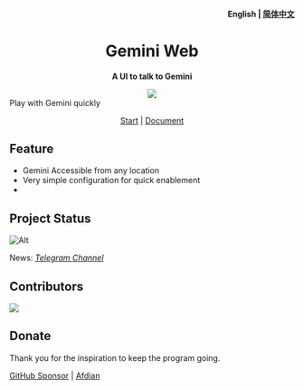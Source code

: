 <h4 align="right"><strong>English</strong> | <a href="./README_CN.md">简体中文</a></h4>

[//]: # (<p align="center">)

[//]: # (    <img src=https://s2.loli.net/2023/10/23/MLfhA2owPCacmyU.png width=138/>)

[//]: # (</p>)
<h1 align="center">Gemini Web</h1>
<p align="center"><strong>A UI to talk to Gemini</strong></p>
<div align="center"> 
<img src="https://hits.siyue.best/v1/hits?url=https://github.com/AprilNEA/Gemini-Web&bgRight=000&bgLeft=000&border=square" />

</div>
<div align="left">Play with Gemini quickly</div>


<div align="center">

[Start](https://ai.xjt.lu) | [Document](https://manual.sku.moe/project/gemini-web) 
</div>

## Feature

- Gemini Accessible from any location
- Very simple configuration for quick enablement
- 
## Project Status

![Alt](https://repobeats.axiom.co/api/embed/52983fcf56592460a1936a6a66bd77864dcdff18.svg "Repobeats analytics image")

News: *[Telegram Channel](https://t.me/AprilNEAChannel)*

## Contributors

<a href="https://github.com/AprilNEA/ChatGPT-Admin-Web/graphs/contributors">
  <img src="https://contrib.rocks/image?repo=AprilNEA/Gemini-Web" />
</a>

## Donate

Thank you for the inspiration to keep the program going.

[GitHub Sponsor](https://github.com/sponsors/AprilNEA)  |  [Afdian](https://afdian.net/a/aprilnea)

